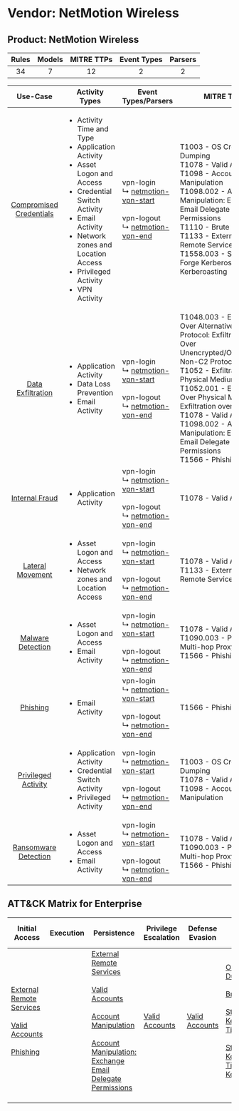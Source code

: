 Vendor: NetMotion Wireless
==========================
Product: NetMotion Wireless
---------------------------
| Rules | Models | MITRE TTPs | Event Types | Parsers |
|:-----:|:------:|:----------:|:-----------:|:-------:|
|  34   |   7    |     12     |      2      |    2    |

|                                 Use-Case                                  | Activity Types                                                                                                                                                                                                                                             | Event Types/Parsers                                                                                                                                                                     | MITRE TTP                                                                                                                                                                                                                                                                                                                                                    | Content                                              |
|:-------------------------------------------------------------------------:| ---------------------------------------------------------------------------------------------------------------------------------------------------------------------------------------------------------------------------------------------------------- | --------------------------------------------------------------------------------------------------------------------------------------------------------------------------------------- | ------------------------------------------------------------------------------------------------------------------------------------------------------------------------------------------------------------------------------------------------------------------------------------------------------------------------------------------------------------ | ---------------------------------------------------- |
| [Compromised Credentials](../UseCases/usecase_compromised_credentials.md) | <ul><li>Activity Time  and Type</li><li>Application Activity</li><li>Asset Logon and Access</li><li>Credential Switch Activity</li><li>Email Activity</li><li>Network zones and Location Access</li><li>Privileged Activity</li><li>VPN Activity</li></ul> |  vpn-login<br> ↳ [netmotion-vpn-start](../Parsers/parserContent_netmotion-vpn-start.md)<br><br> vpn-logout<br> ↳ [netmotion-vpn-end](../Parsers/parserContent_netmotion-vpn-end.md)<br> | T1003 - OS Credential Dumping<br>T1078 - Valid Accounts<br>T1098 - Account Manipulation<br>T1098.002 - Account Manipulation: Exchange Email Delegate Permissions<br>T1110 - Brute Force<br>T1133 - External Remote Services<br>T1558.003 - Steal or Forge Kerberos Tickets: Kerberoasting<br>                                                                | <ul><li>21 Rules</li></ul><ul><li>7 Models</li></ul> |
|       [Data Exfiltration](../UseCases/usecase_data_exfiltration.md)       | <ul><li>Application Activity</li><li>Data Loss Prevention</li><li>Email Activity</li></ul>                                                                                                                                                                 |  vpn-login<br> ↳ [netmotion-vpn-start](../Parsers/parserContent_netmotion-vpn-start.md)<br><br> vpn-logout<br> ↳ [netmotion-vpn-end](../Parsers/parserContent_netmotion-vpn-end.md)<br> | T1048.003 - Exfiltration Over Alternative Protocol: Exfiltration Over Unencrypted/Obfuscated Non-C2 Protocol<br>T1052 - Exfiltration Over Physical Medium<br>T1052.001 - Exfiltration Over Physical Medium: Exfiltration over USB<br>T1078 - Valid Accounts<br>T1098.002 - Account Manipulation: Exchange Email Delegate Permissions<br>T1566 - Phishing<br> | <ul><li>8 Rules</li></ul>                            |
|          [Internal Fraud](../UseCases/usecase_internal_fraud.md)          | <ul><li>Application Activity</li></ul>                                                                                                                                                                                                                     |  vpn-login<br> ↳ [netmotion-vpn-start](../Parsers/parserContent_netmotion-vpn-start.md)<br><br> vpn-logout<br> ↳ [netmotion-vpn-end](../Parsers/parserContent_netmotion-vpn-end.md)<br> | T1078 - Valid Accounts<br>                                                                                                                                                                                                                                                                                                                                   | <ul><li>1 Rules</li></ul>                            |
|        [Lateral Movement](../UseCases/usecase_lateral_movement.md)        | <ul><li>Asset Logon and Access</li><li>Network zones and Location Access</li></ul>                                                                                                                                                                         |  vpn-login<br> ↳ [netmotion-vpn-start](../Parsers/parserContent_netmotion-vpn-start.md)<br><br> vpn-logout<br> ↳ [netmotion-vpn-end](../Parsers/parserContent_netmotion-vpn-end.md)<br> | T1078 - Valid Accounts<br>T1133 - External Remote Services<br>                                                                                                                                                                                                                                                                                               | <ul><li>2 Rules</li></ul><ul><li>1 Models</li></ul>  |
|       [Malware Detection](../UseCases/usecase_malware_detection.md)       | <ul><li>Asset Logon and Access</li><li>Email Activity</li></ul>                                                                                                                                                                                            |  vpn-login<br> ↳ [netmotion-vpn-start](../Parsers/parserContent_netmotion-vpn-start.md)<br><br> vpn-logout<br> ↳ [netmotion-vpn-end](../Parsers/parserContent_netmotion-vpn-end.md)<br> | T1078 - Valid Accounts<br>T1090.003 - Proxy: Multi-hop Proxy<br>T1566 - Phishing<br>                                                                                                                                                                                                                                                                         | <ul><li>4 Rules</li></ul>                            |
|                [Phishing](../UseCases/usecase_phishing.md)                | <ul><li>Email Activity</li></ul>                                                                                                                                                                                                                           |  vpn-login<br> ↳ [netmotion-vpn-start](../Parsers/parserContent_netmotion-vpn-start.md)<br><br> vpn-logout<br> ↳ [netmotion-vpn-end](../Parsers/parserContent_netmotion-vpn-end.md)<br> | T1566 - Phishing<br>                                                                                                                                                                                                                                                                                                                                         | <ul><li>1 Rules</li></ul>                            |
|     [Privileged Activity](../UseCases/usecase_privileged_activity.md)     | <ul><li>Application Activity</li><li>Credential Switch Activity</li><li>Privileged Activity</li></ul>                                                                                                                                                      |  vpn-login<br> ↳ [netmotion-vpn-start](../Parsers/parserContent_netmotion-vpn-start.md)<br><br> vpn-logout<br> ↳ [netmotion-vpn-end](../Parsers/parserContent_netmotion-vpn-end.md)<br> | T1003 - OS Credential Dumping<br>T1078 - Valid Accounts<br>T1098 - Account Manipulation<br>                                                                                                                                                                                                                                                                  | <ul><li>6 Rules</li></ul><ul><li>1 Models</li></ul>  |
|    [Ransomware Detection](../UseCases/usecase_ransomware_detection.md)    | <ul><li>Asset Logon and Access</li><li>Email Activity</li></ul>                                                                                                                                                                                            |  vpn-login<br> ↳ [netmotion-vpn-start](../Parsers/parserContent_netmotion-vpn-start.md)<br><br> vpn-logout<br> ↳ [netmotion-vpn-end](../Parsers/parserContent_netmotion-vpn-end.md)<br> | T1078 - Valid Accounts<br>T1090.003 - Proxy: Multi-hop Proxy<br>T1566 - Phishing<br>                                                                                                                                                                                                                                                                         | <ul><li>4 Rules</li></ul>                            |

ATT&CK Matrix for Enterprise
----------------------------
| Initial Access                                                                                                                                                                                                | Execution | Persistence                                                                                                                                                                                                                                                                                                                                 | Privilege Escalation                                                | Defense Evasion                                                     | Credential Access                                                                                                                                                                                                                                                                                                                     | Discovery | Lateral Movement | Collection | Command and Control                                                                                                                       | Exfiltration                                                                                                                                                                                                                                                                                                                                                                                                                                                | Impact |
| ------------------------------------------------------------------------------------------------------------------------------------------------------------------------------------------------------------- | --------- | ------------------------------------------------------------------------------------------------------------------------------------------------------------------------------------------------------------------------------------------------------------------------------------------------------------------------------------------- | ------------------------------------------------------------------- | ------------------------------------------------------------------- | ------------------------------------------------------------------------------------------------------------------------------------------------------------------------------------------------------------------------------------------------------------------------------------------------------------------------------------- | --------- | ---------------- | ---------- | ----------------------------------------------------------------------------------------------------------------------------------------- | ----------------------------------------------------------------------------------------------------------------------------------------------------------------------------------------------------------------------------------------------------------------------------------------------------------------------------------------------------------------------------------------------------------------------------------------------------------- | ------ |
| [External Remote Services](https://attack.mitre.org/techniques/T1133)<br><br>[Valid Accounts](https://attack.mitre.org/techniques/T1078)<br><br>[Phishing](https://attack.mitre.org/techniques/T1566)<br><br> |           | [External Remote Services](https://attack.mitre.org/techniques/T1133)<br><br>[Valid Accounts](https://attack.mitre.org/techniques/T1078)<br><br>[Account Manipulation](https://attack.mitre.org/techniques/T1098)<br><br>[Account Manipulation: Exchange Email Delegate Permissions](https://attack.mitre.org/techniques/T1098/002)<br><br> | [Valid Accounts](https://attack.mitre.org/techniques/T1078)<br><br> | [Valid Accounts](https://attack.mitre.org/techniques/T1078)<br><br> | [OS Credential Dumping](https://attack.mitre.org/techniques/T1003)<br><br>[Brute Force](https://attack.mitre.org/techniques/T1110)<br><br>[Steal or Forge Kerberos Tickets](https://attack.mitre.org/techniques/T1558)<br><br>[Steal or Forge Kerberos Tickets: Kerberoasting](https://attack.mitre.org/techniques/T1558/003)<br><br> |           |                  |            | [Proxy: Multi-hop Proxy](https://attack.mitre.org/techniques/T1090/003)<br><br>[Proxy](https://attack.mitre.org/techniques/T1090)<br><br> | [Exfiltration Over Alternative Protocol](https://attack.mitre.org/techniques/T1048)<br><br>[Exfiltration Over Alternative Protocol: Exfiltration Over Unencrypted/Obfuscated Non-C2 Protocol](https://attack.mitre.org/techniques/T1048/003)<br><br>[Exfiltration Over Physical Medium: Exfiltration over USB](https://attack.mitre.org/techniques/T1052/001)<br><br>[Exfiltration Over Physical Medium](https://attack.mitre.org/techniques/T1052)<br><br> |        |